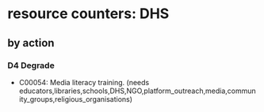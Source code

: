 # resource counters: DHS

## by action


### D4 Degrade
* C00054: Media literacy training.  (needs educators,libraries,schools,DHS,NGO,platform_outreach,media,community_groups,religious_organisations)

